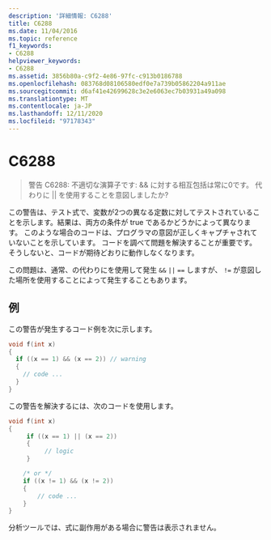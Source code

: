 ```yaml
---
description: '詳細情報: C6288'
title: C6288
ms.date: 11/04/2016
ms.topic: reference
f1_keywords:
- C6288
helpviewer_keywords:
- C6288
ms.assetid: 3856b80a-c9f2-4e86-97fc-c913b0186788
ms.openlocfilehash: 083768d08106580edf0e7a739b05862204a911ae
ms.sourcegitcommit: d6af41e42699628c3e2e6063ec7b03931a49a098
ms.translationtype: MT
ms.contentlocale: ja-JP
ms.lasthandoff: 12/11/2020
ms.locfileid: "97178343"
---
```

# <a name="c6288"></a>C6288

> 警告 C6288: 不適切な演算子です: && に対する相互包括は常に0です。 代わりに &#124;&#124; を使用することを意図しましたか?

この警告は、テスト式で、変数が2つの異なる定数に対してテストされていることを示します。結果は、両方の条件が true であるかどうかによって異なります。 このような場合のコードは、プログラマの意図が正しくキャプチャされていないことを示しています。 コードを調べて問題を解決することが重要です。そうしないと、コードが期待どおりに動作しなくなります。

この問題は、通常、の代わりにを使用して発生 `&&` `||` `==` しますが、 `!=` が意図した場所を使用することによって発生することもあります。

## <a name="example"></a>例

この警告が発生するコード例を次に示します。

```cpp
void f(int x)
{
  if ((x == 1) && (x == 2)) // warning
  {
    // code ...
  }
}
```

この警告を解決するには、次のコードを使用します。

```cpp
void f(int x)
{
     if ((x == 1) || (x == 2))
     {
          // logic
     }

    /* or */
    if ((x != 1) && (x != 2))
    {
        // code ...
    }
}
```

分析ツールでは、式に副作用がある場合に警告は表示されません。
